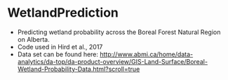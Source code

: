 # WetlandPrediction
  - Predicting wetland probability across the Boreal Forest Natural Region on Alberta.
  - Code used in Hird et al., 2017
  - Data set can be found here: http://www.abmi.ca/home/data-analytics/da-top/da-product-overview/GIS-Land-Surface/Boreal-Wetland-Probability-Data.html?scroll=true
